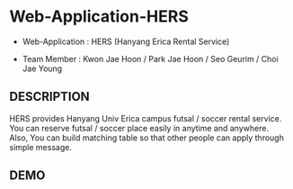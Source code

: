 # Web-Application-HERS

* Web-Application : HERS (Hanyang Erica Rental Service)

* Team Member : Kwon Jae Hoon / Park Jae Hoon / Seo Geurim / Choi Jae Young

## DESCRIPTION
HERS provides Hanyang Univ Erica campus futsal / soccer rental service.
<br>
You can reserve futsal / soccer place easily in anytime and anywhere.
<br>
Also, You can build matching table so that other people can apply through simple message.

## DEMO


